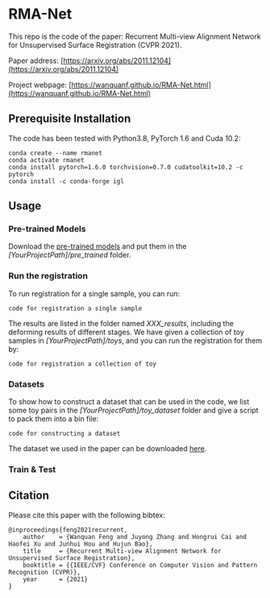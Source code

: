 # RMA-Net

This repo is the code of the paper: Recurrent Multi-view Alignment Network for Unsupervised Surface Registration (CVPR 2021).

Paper address: [https://arxiv.org/abs/2011.12104](https://arxiv.org/abs/2011.12104)

Project webpage: [https://wanquanf.github.io/RMA-Net.html](https://wanquanf.github.io/RMA-Net.html)

## Prerequisite Installation
The code has been tested with Python3.8, PyTorch 1.6 and Cuda 10.2:

    conda create --name rmanet
    conda activate rmanet
    conda install pytorch=1.6.0 torchvision=0.7.0 cudatoolkit=10.2 -c pytorch
    conda install -c conda-forge igl

## Usage

### Pre-trained Models
Download the [pre-trained models](https://none) and put them in the *[YourProjectPath]/pre_trained* folder. 

### Run the registration
To run registration for a single sample, you can run:

    code for registration a single sample

The results are listed in the folder named *XXX_results*, including the deforming results of different stages. We have given a collection of toy samples in *[YourProjectPath]/toys*, and you can run the registration for them by:
    
    code for registration a collection of toy



### Datasets
To show how to construct a dataset that can be used in the code, we list some toy pairs
in the *[YourProjectPath]/toy_dataset* folder and give a script to pack them into a bin file:

    code for constructing a dataset

The dataset we used in the paper can be downloaded [here](https://none).

    

### Train & Test





## Citation
Please cite this paper with the following bibtex:

    @inproceedings{feng2021recurrent,
        author    = {Wanquan Feng and Juyong Zhang and Hongrui Cai and Haofei Xu and Junhui Hou and Hujun Bao},
        title     = {Recurrent Multi-view Alignment Network for Unsupervised Surface Registration},
        booktitle = {{IEEE/CVF} Conference on Computer Vision and Pattern Recognition (CVPR)},
        year      = {2021}
    }

